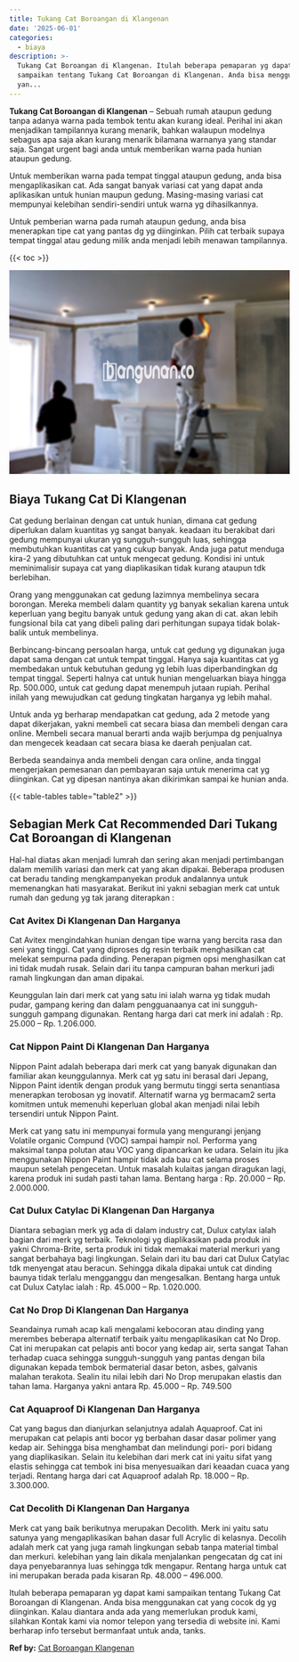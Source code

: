 ```yaml
---
title: Tukang Cat Boroangan di Klangenan
date: '2025-06-01'
categories:
  - biaya
description: >-
  Tukang Cat Boroangan di Klangenan. Itulah beberapa pemaparan yg dapat kami
  sampaikan tentang Tukang Cat Boroangan di Klangenan. Anda bisa menggunakan cat
  yan...
---
```


**Tukang Cat Boroangan di Klangenan** – Sebuah rumah ataupun gedung tanpa adanya warna pada tembok tentu akan kurang ideal. Perihal ini akan menjadikan tampilannya kurang menarik, bahkan walaupun modelnya sebagus apa saja akan kurang menarik bilamana warnanya yang standar saja. Sangat urgent bagi anda untuk memberikan warna pada hunian ataupun gedung.

Untuk memberikan warna pada tempat tinggal ataupun gedung, anda bisa mengaplikasikan cat. Ada sangat banyak variasi cat yang dapat anda aplikasikan untuk hunian maupun gedung. Masing-masing variasi cat mempunyai kelebihan sendiri-sendiri untuk warna yg dihasilkannya.

Untuk pemberian warna pada rumah ataupun gedung, anda bisa menerapkan tipe cat yang pantas dg yg diinginkan. Pilih cat terbaik supaya tempat tinggal atau gedung milik anda menjadi lebih menawan tampilannya.

{{< toc >}}

![Tukang Cat Boroangan di Klangenan](/images/jasa-cat-murah31.png)

## Biaya Tukang Cat Di Klangenan

Cat gedung berlainan dengan cat untuk hunian, dimana cat gedung diperlukan dalam kuantitas yg sangat banyak. keadaan itu berakibat dari gedung mempunyai ukuran yg sungguh-sungguh luas, sehingga membutuhkan kuantitas cat yang cukup banyak. Anda juga patut menduga kira-2 yang dibutuhkan cat untuk mengecat gedung. Kondisi ini untuk meminimalisir supaya cat yang diaplikasikan tidak kurang ataupun tdk berlebihan.

Orang yang menggunakan cat gedung lazimnya membelinya secara borongan. Mereka membeli dalam quantity yg banyak sekalian karena untuk keperluan yang begitu banyak untuk gedung yang akan di cat. akan lebih fungsional bila cat yang dibeli paling dari perhitungan supaya tidak bolak-balik untuk membelinya.

Berbincang-bincang persoalan harga, untuk cat gedung yg digunakan juga dapat sama dengan cat untuk tempat tinggal. Hanya saja kuantitas cat yg membedakan untuk kebutuhan gedung yg lebih luas diperbandingkan dg tempat tinggal. Seperti halnya cat untuk hunian mengeluarkan biaya hingga Rp. 500.000, untuk cat gedung dapat menempuh jutaan rupiah. Perihal inilah yang mewujudkan cat gedung tingkatan harganya yg lebih mahal.

Untuk anda yg berharap mendapatkan cat gedung, ada 2 metode yang dapat dikerjakan, yakni membeli cat secara biasa dan membeli dengan cara online. Membeli secara manual berarti anda wajib berjumpa dg penjualnya dan mengecek keadaan cat secara biasa ke daerah penjualan cat.

Berbeda seandainya anda membeli dengan cara online, anda tinggal mengerjakan pemesanan dan pembayaran saja untuk menerima cat yg diinginkan. Cat yg dipesan nantinya akan dikirimkan sampai ke hunian anda.

{{< table-tables table="table2" >}}

## Sebagian Merk Cat Recommended Dari Tukang Cat Boroangan di Klangenan

Hal-hal diatas akan menjadi lumrah dan sering akan menjadi pertimbangan dalam memilih variasi dan merk cat yang akan dipakai. Beberapa produsen cat beradu tanding mengkampanyekan produk andalannya untuk memenangkan hati masyarakat. Berikut ini yakni sebagian merk cat untuk rumah dan gedung yg tak jarang diterapkan :

### Cat Avitex Di Klangenan Dan Harganya

Cat Avitex mengindahkan hunian dengan tipe warna yang bercita rasa dan seni yang tinggi. Cat yang diproses dg resin terbaik menghasilkan cat melekat sempurna pada dinding. Penerapan pigmen opsi menghasilkan cat ini tidak mudah rusak. Selain dari itu tanpa campuran bahan merkuri jadi ramah lingkungan dan aman dipakai.

Keunggulan lain dari merk cat yang satu ini ialah warna yg tidak mudah pudar, gampang kering dan dalam pengguanaanya cat ini sungguh-sungguh gampang digunakan. Rentang harga dari cat merk ini adalah : Rp. 25.000 – Rp. 1.206.000.

### Cat Nippon Paint Di Klangenan Dan Harganya

Nippon Paint adalah beberapa dari merk cat yang banyak digunakan dan familiar akan keunggulannya. Merk cat yg satu ini berasal dari Jepang, Nippon Paint identik dengan produk yang bermutu tinggi serta senantiasa menerapkan terobosan yg inovatif. Alternatif warna yg bermacam2 serta komitmen untuk memenuhi keperluan global akan menjadi nilai lebih tersendiri untuk Nippon Paint.

Merk cat yang satu ini mempunyai formula yang mengurangi jenjang Volatile organic Compund (VOC) sampai hampir nol. Performa yang maksimal tanpa polutan atau VOC yang dipancarkan ke udara. Selain itu jika menggunakan Nippon Paint hampir tidak ada bau cat selama proses maupun setelah pengecetan. Untuk masalah kulaitas jangan diragukan lagi, karena produk ini sudah pasti tahan lama. Bentang harga : Rp. 20.000 – Rp. 2.000.000.

### Cat Dulux Catylac Di Klangenan Dan Harganya

Diantara sebagian merk yg ada di dalam industry cat, Dulux catylax ialah bagian dari merk yg terbaik. Teknologi yg diaplikasikan pada produk ini yakni Chroma-Brite, serta produk ini tidak memakai material merkuri yang sangat berbahaya bagi lingkungan. Selain dari itu bau dari cat Dulux Catylac tdk menyengat atau beracun. Sehingga dikala dipakai untuk cat dinding baunya tidak terlalu mengganggu dan mengesalkan. Bentang harga untuk cat Dulux Catylac ialah : Rp. 45.000 – Rp. 1.020.000.

### Cat No Drop Di Klangenan Dan Harganya

Seandainya rumah acap kali mengalami kebocoran atau dinding yang merembes beberapa alternatif terbaik yaitu mengaplikasikan cat No Drop. Cat ini merupakan cat pelapis anti bocor yang kedap air, serta sangat Tahan terhadap cuaca sehingga sungguh-sungguh yang pantas dengan bila digunakan kepada tembok bermaterial dasar beton, asbes, galvanis malahan terakota. Sealin itu nilai lebih dari No Drop merupakan elastis dan tahan lama. Harganya yakni antara Rp. 45.000 – Rp. 749.500

### Cat Aquaproof Di Klangenan Dan Harganya

Cat yang bagus dan dianjurkan selanjutnya adalah Aquaproof. Cat ini merupakan cat pelapis anti bocor yg berbahan dasar dasar polimer yang kedap air. Sehingga bisa menghambat dan melindungi pori- pori bidang yang diaplikasikan. Selain itu kelebihan dari merk cat ini yaitu sifat yang elastis sehingga cat tembok ini bisa menyesuaikan dari keaadan cuaca yang terjadi. Rentang harga dari cat Aquaproof adalah Rp. 18.000 – Rp. 3.300.000.

### Cat Decolith Di Klangenan Dan Harganya

Merk cat yang baik berikutnya merupakan Decolith. Merk ini yaitu satu satunya yang mengaplikasikan bahan dasar full Acrylic di kelasnya. Decolih adalah merk cat yang juga ramah lingkungan sebab tanpa material timbal dan merkuri. kelebihan yang lain dikala menjalankan pengecatan dg cat ini daya penyebarannya luas sehingga tdk mengapur. Rentang harga untuk cat ini merupakan berada pada kisaran Rp. 48.000 – 496.000.

Itulah beberapa pemaparan yg dapat kami sampaikan tentang Tukang Cat Boroangan di Klangenan. Anda bisa menggunakan cat yang cocok dg yg diinginkan. Kalau diantara anda ada yang memerlukan produk kami, silahkan Kontak kami via nomor telepon yang tersedia di website ini. Kami berharap info tersebut bermanfaat untuk anda, tanks.

**Ref by:** [Cat Boroangan Klangenan](https://id.wikipedia.org/wiki/Cat)
